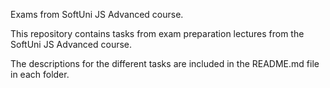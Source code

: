Exams from SoftUni JS Advanced course.

This repository contains tasks from exam preparation lectures from the SoftUni JS Advanced course.

The descriptions for the different tasks are included in the README.md file in each folder.
